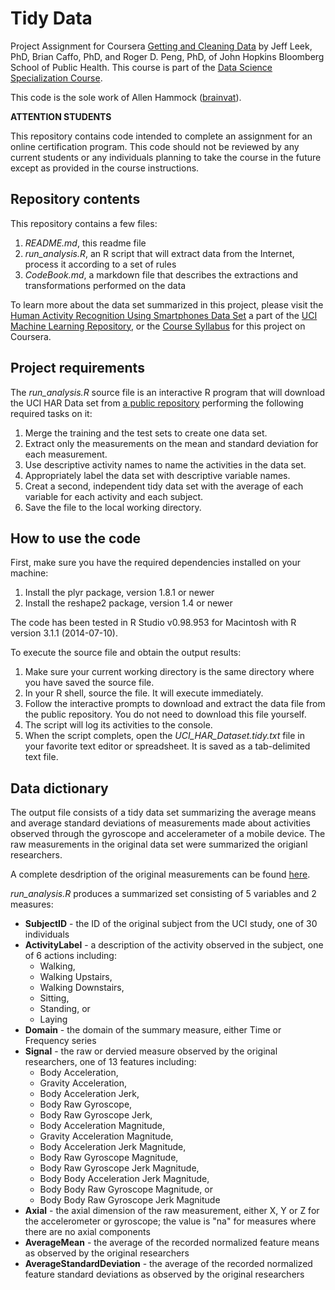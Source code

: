 # Tidy Data #

Project Assignment for Coursera [Getting and Cleaning Data](https://class.coursera.org/getdata-005/) by 
Jeff Leek, PhD, Brian Caffo, PhD, and Roger D. Peng, PhD, of John Hopkins Bloomberg
School of Public Health.  This course is part of the [Data Science Specialization Course](https://www.coursera.org/specialization/jhudatascience/1).

This code is the sole work of Allen Hammock ([brainvat](https://github.com/brainvat)).

**ATTENTION STUDENTS**

This repository contains code intended to complete an assignment for an online certification program.
This code should not be reviewed by any current students or any individuals planning to take
the course in the future except as provided in the course instructions.

## Repository contents ##

This repository contains a few files:

1. *README.md*, this readme file
2. *run_analysis.R*, an R script that will extract data from the Internet, process it according to a set of rules 
3. *CodeBook.md*, a markdown file that describes the extractions and transformations performed on the data

To learn more about the data set summarized in this project, please visit the [Human Activity Recognition Using Smartphones Data Set](http://archive.ics.uci.edu/ml/datasets/Human+Activity+Recognition+Using+Smartphones) a part of the [UCI Machine Learning Repository](http://archive.ics.uci.edu/ml/index.html), or the [Course Syllabus](https://class.coursera.org/getdata-005/wiki/syllabus) for this project on Coursera.

## Project requirements ##

The *run_analysis.R* source file is an interactive R program that will download the UCI HAR
Data set from [a public repository](https://d396qusza40orc.cloudfront.net/getdata%2Fprojectfiles%2FUCI%20HAR%20Dataset.zip) performing the following required tasks on it:

1. Merge the training and the test sets to create one data set.
2. Extract only the measurements on the mean and standard deviation for each measurement.
3. Use descriptive activity names to name the activities in the data set.
4. Appropriately label the data set with descriptive variable names.
5. Creat a second, independent tidy data set with the average of each variable for each activity and each subject.
6. Save the file to the local working directory.

## How to use the code ##

First, make sure you have the required dependencies installed on your machine:

1. Install the plyr package, version 1.8.1 or newer
2. Install the reshape2 package, version 1.4 or newer

The code has been tested in R Studio v0.98.953 for Macintosh with R version 3.1.1 (2014-07-10).

To execute the source file and obtain the output results:

1. Make sure your current working directory is the same directory where you have saved the source file.
2. In your R shell, source the file. It will execute immediately.
3. Follow the interactive prompts to download and extract the data file from the public repository.  You do not need to download this file yourself.
4. The script will log its activities to the console.
5. When the script complets, open the *UCI_HAR_Dataset.tidy.txt* file in your favorite text editor or spreadsheet.  It is saved as a tab-delimited text file.

## Data dictionary ##

The output file consists of a tidy data set summarizing the average means and average
standard deviations of measurements made about activities observed through the gyroscope
and accelerameter of a mobile device.  The raw measurements in the original data set
were summarized the origianl researchers.

A complete desdription of the original measurements can be found [here](http://archive.ics.uci.edu/ml/datasets/Human+Activity+Recognition+Using+Smartphones).

*run_analysis.R* produces a summarized set consisting of 5 variables and 2 measures:

* **SubjectID** - the ID of the original subject from the UCI study, one of 30 individuals
* **ActivityLabel** - a description of the activity observed in the subject, one of 6 actions including:
    - Walking,
    - Walking Upstairs,
    - Walking Downstairs,
    - Sitting,
    - Standing, or 
    - Laying
* **Domain** - the domain of the summary measure, either Time or Frequency series
* **Signal** - the raw or dervied measure observed by the original researchers, one of 13 features including:
    - Body Acceleration,
    - Gravity Acceleration,
    - Body Acceleration Jerk,
    - Body Raw Gyroscope,
    - Body Raw Gyroscope Jerk,
    - Body Acceleration Magnitude,
    - Gravity Acceleration Magnitude,
    - Body Acceleration Jerk Magnitude,
    - Body Raw Gyroscope Magnitude,
    - Body Raw Gyroscope Jerk Magnitude,
    - Body Body Acceleration Jerk Magnitude,
    - Body Body Raw Gyroscope Magnitude, or
    - Body Body Raw Gyroscope Jerk Magnitude
* **Axial** - the axial dimension of the raw measurement, either X, Y or Z for the accelerometer or gyroscope; the value is "na" for measures where there are no axial components
* **AverageMean** - the average of the recorded normalized feature means as observed by the original researchers 
* **AverageStandardDeviation** - the average of the recorded normalized feature standard deviations as observed by the original researchers
